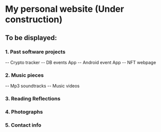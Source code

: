 # My personal website (Under construction)

## To be displayed:
### 1. Past software projects
-- Crypto tracker
-- DB events App
-- Android event App
-- NFT webpage


### 2. Music pieces
-- Mp3 soundtracks
-- Music videos

### 3. Reading Reflections

### 4. Photographs

### 5. Contact info
